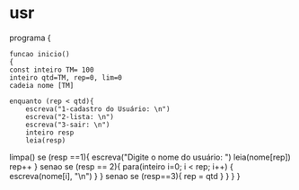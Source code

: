 # usr
programa
{
	
	funcao inicio()
	{
	const inteiro TM= 100
	inteiro qtd=TM, rep=0, lim=0
	cadeia nome [TM]

	enquanto (rep < qtd){
		escreva("1-cadastro do Usuário: \n")
		escreva("2-lista: \n")
		escreva("3-sair: \n")
		inteiro resp
		leia(resp)
limpa()
		se (resp ==1){
			escreva("Digite o nome do usuário: ")
			leia(nome[rep])
			rep++
		}
		senao se (resp == 2){
			para(inteiro i=0; i < rep; i++) {
				escreva(nome[i], "\n")
			}
		}
		senao se (resp==3){
			rep = qtd
		}
	}
	}
}

